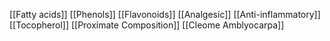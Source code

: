 [[Fatty acids]]
[[Phenols]]
[[Flavonoids]]
[[Analgesic]]
[[Anti-inflammatory]]
[[Tocopherol]]
[[Proximate Composition]]
[[Cleome Amblyocarpa]]
